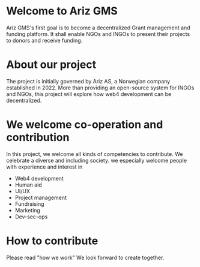 # Welcome to Ariz GMS
Ariz GMS's first goal is to become a decentralized Grant management and funding platform. It shall enable NGOs and INGOs to present their projects to donors and receive funding.

# **About our project**
The project is initially governed by Ariz AS, a Norwegian company established in 2022. More than providing an open-source system for INGOs and NGOs, this project will explore how web4 development can be decentralized.

# **We welcome co-operation and contribution**
In this project, we welcome all kinds of competencies to contribute. We celebrate a diverse and including society.
we especially welcome people with experience and interest in
- Web4 development
- Human aid
- UI/UX
- Project management
- Fundraising
- Marketing
- Dev-sec-ops

# **How to contribute**

Please read "how we work"  We look forward to create together.
